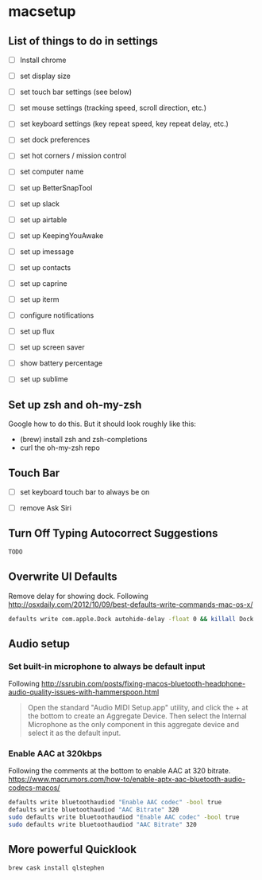 # macsetup

## List of things to do in settings
- [ ] Install chrome
- [ ] set display size
- [ ] set touch bar settings (see below)
- [ ] set mouse settings (tracking speed, scroll direction, etc.)
- [ ] set keyboard settings (key repeat speed, key repeat delay, etc.)
- [ ] set dock preferences
- [ ] set hot corners / mission control
- [ ] set computer name
- [ ] set up BetterSnapTool
- [ ] set up slack
- [ ] set up airtable
- [ ] set up KeepingYouAwake
- [ ] set up imessage
- [ ] set up contacts
- [ ] set up caprine
- [ ] set up iterm
- [ ] configure notifications
- [ ] set up flux
- [ ] set up screen saver
- [ ] show battery percentage
- [ ] set up sublime


## Set up zsh and oh-my-zsh
Google how to do this. But it should look roughly like this:
- (brew) install zsh and zsh-completions
- curl the oh-my-zsh repo


## Touch Bar
- [ ] set keyboard touch bar to always be on
- [ ] remove Ask Siri


## Turn Off Typing Autocorrect Suggestions
```sh
TODO
```


## Overwrite UI Defaults
Remove delay for showing dock. Following http://osxdaily.com/2012/10/09/best-defaults-write-commands-mac-os-x/
```sh
defaults write com.apple.Dock autohide-delay -float 0 && killall Dock
```

## Audio setup
### Set built-in microphone to always be default input
Following http://ssrubin.com/posts/fixing-macos-bluetooth-headphone-audio-quality-issues-with-hammerspoon.html
> Open the standard "Audio MIDI Setup.app" utility, and click the + at the bottom to create an Aggregate Device. Then select the Internal Microphone as the only component in this aggregate device and select it as the default input.

### Enable AAC at 320kbps 
Following the comments at the bottom to enable AAC at 320 bitrate. https://www.macrumors.com/how-to/enable-aptx-aac-bluetooth-audio-codecs-macos/
```sh
defaults write bluetoothaudiod "Enable AAC codec" -bool true
defaults write bluetoothaudiod "AAC Bitrate" 320
sudo defaults write bluetoothaudiod "Enable AAC codec" -bool true
sudo defaults write bluetoothaudiod "AAC Bitrate" 320
```
## More powerful Quicklook
```sh
brew cask install qlstephen
```
